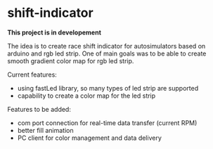 # shift-indicator

**This project is in developement**

The idea is to create race shift indicator for autosimulators based on arduino and rgb led strip. One of main goals was to be able to create smooth gradient color map for rgb led strip.

Current features:
- using fastLed library, so many types of led strip are supported
- capability to create a color map for the led strip

Features to be added:
- com port connection for real-time data transfer (current RPM)
- better fill animation
- PC client for color management and data delivery
